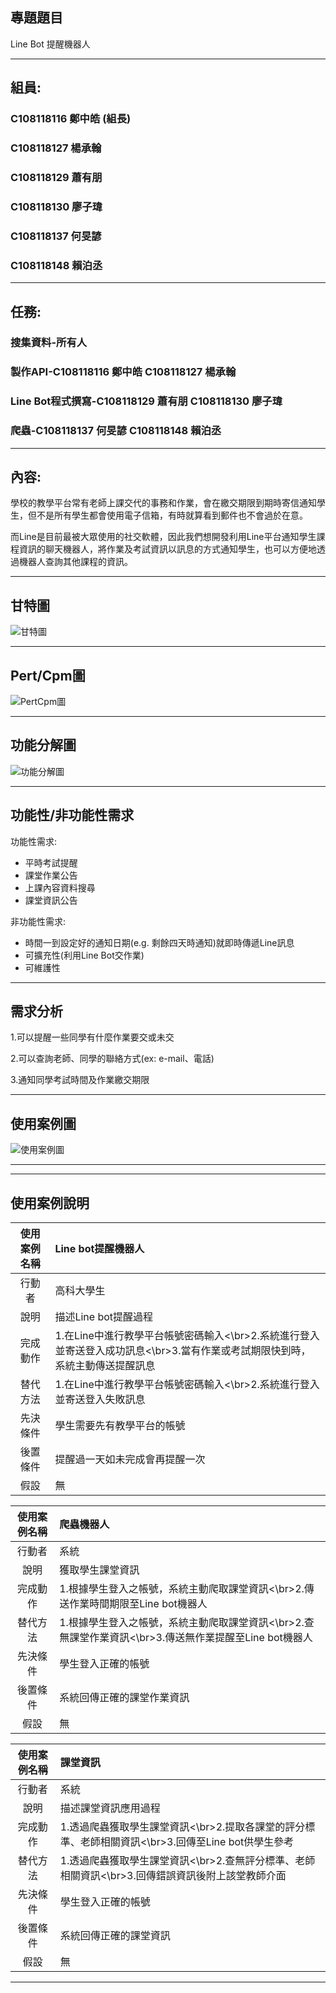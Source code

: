 ## 專題題目
Line Bot 提醒機器人



***
## 組員:
### C108118116 鄭中皓 (組長)
### C108118127 楊承翰
### C108118129 蕭有朋  
### C108118130 廖子瑋
### C108118137 何旻諺
### C108118148 賴泊丞
***
## 任務:
### 搜集資料-所有人
### 製作API-C108118116 鄭中皓 C108118127 楊承翰
### Line Bot程式撰寫-C108118129 蕭有朋 C108118130 廖子瑋
### 爬蟲-C108118137 何旻諺 C108118148 賴泊丞
***
## 內容:
學校的教學平台常有老師上課交代的事務和作業，會在繳交期限到期時寄信通知學生，但不是所有學生都會使用電子信箱，有時就算看到郵件也不會過於在意。

而Line是目前最被大眾使用的社交軟體，因此我們想開發利用Line平台通知學生課程資訊的聊天機器人，將作業及考試資訊以訊息的方式通知學生，也可以方便地透過機器人查詢其他課程的資訊。
***
## 甘特圖
![甘特圖](mermaid-diagram-20211017221823.png "甘特圖")



***
## Pert/Cpm圖
![PertCpm圖](pertcpm.jpg "PertCpm圖")

***
## 功能分解圖
![功能分解圖](功能分解圖.png "功能分解圖_")


***
## 功能性/非功能性需求
功能性需求:
- 平時考試提醒
- 課堂作業公告
- 上課內容資料搜尋
- 課堂資訊公告

非功能性需求:
- 時間一到設定好的通知日期(e.g. 剩餘四天時通知)就即時傳遞Line訊息
- 可擴充性(利用Line Bot交作業)
- 可維護性

***
## 需求分析
1.可以提醒一些同學有什麼作業要交或未交

2.可以查詢老師、同學的聯絡方式(ex: e-mail、電話)

3.通知同學考試時間及作業繳交期限

***
## 使用案例圖
![使用案例圖](使用案例圖.jpg "使用案例圖")


***

***
## 使用案例說明

| 使用案例名稱 |Line bot提醒機器人|
|:---------:|:--------|
| 行動者 | 高科大學生 | 
| 說明 | 描述Line bot提醒過程 |
| 完成動作 |1.在Line中進行教學平台帳號密碼輸入<\br>2.系統進行登入並寄送登入成功訊息<\br>3.當有作業或考試期限快到時，系統主動傳送提醒訊息| 
| 替代方法 |1.在Line中進行教學平台帳號密碼輸入<\br>2.系統進行登入並寄送登入失敗訊息| 
| 先決條件 | 學生需要先有教學平台的帳號 | 
| 後置條件 | 提醒過一天如未完成會再提醒一次 | 
| 假設 | 無 |

| 使用案例名稱 | 爬蟲機器人 |
|:---------:|:--------|
| 行動者 | 系統 | 
| 說明 | 獲取學生課堂資訊 |
| 完成動作 |1.根據學生登入之帳號，系統主動爬取課堂資訊<\br>2.傳送作業時間期限至Line bot機器人| 
| 替代方法 |1.根據學生登入之帳號，系統主動爬取課堂資訊<\br>2.查無課堂作業資訊<\br>3.傳送無作業提醒至Line bot機器人| 
| 先決條件 | 學生登入正確的帳號 | 
| 後置條件 | 系統回傳正確的課堂作業資訊 | 
| 假設 | 無 | 

| 使用案例名稱 | 課堂資訊 |
|:---------:|:--------|
| 行動者 | 系統 | 
| 說明 | 描述課堂資訊應用過程 |
| 完成動作 |1.透過爬蟲獲取學生課堂資訊<\br>2.提取各課堂的評分標準、老師相關資訊<\br>3.回傳至Line bot供學生參考| 
| 替代方法 |1.透過爬蟲獲取學生課堂資訊<\br>2.查無評分標準、老師相關資訊<\br>3.回傳錯誤資訊後附上該堂教師介面| 
| 先決條件 | 學生登入正確的帳號 | 
| 後置條件 | 系統回傳正確的課堂資訊 | 
| 假設 | 無 | 

***

